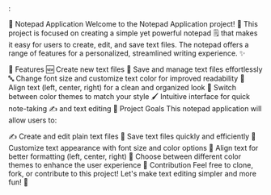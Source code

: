 :

📝 Notepad Application
Welcome to the Notepad Application project! 🎉 This project is focused on creating a simple yet powerful notepad 🗒️ that makes it easy for users to create, edit, and save text files. The notepad offers a range of features for a personalized, streamlined writing experience. ✨

🚀 Features
🆕 Create new text files
💾 Save and manage text files effortlessly
🔤 Change font size and customize text color for improved readability
📐 Align text (left, center, right) for a clean and organized look
🎨 Switch between color themes to match your style
🖌️ Intuitive interface for quick note-taking ✍️ and text editing
🎯 Project Goals
This notepad application will allow users to:

✍️ Create and edit plain text files
💾 Save text files quickly and efficiently
🔧 Customize text appearance with font size and color options
📐 Align text for better formatting (left, center, right)
🌈 Choose between different color themes to enhance the user experience
🤝 Contribution
Feel free to clone, fork, or contribute to this project! Let's make text editing simpler and more fun! 🎉
